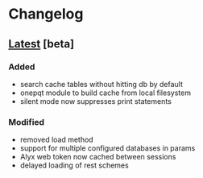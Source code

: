 # Changelog

## [Latest](https://github.com/int-brain-lab/ONE/commits/main) [beta]

### Added

 - search cache tables without hitting db by default
 - onepqt module to build cache from local filesystem
 - silent mode now suppresses print statements
 
### Modified

 - removed load method
 - support for multiple configured databases in params
 - Alyx web token now cached between sessions
 - delayed loading of rest schemes
